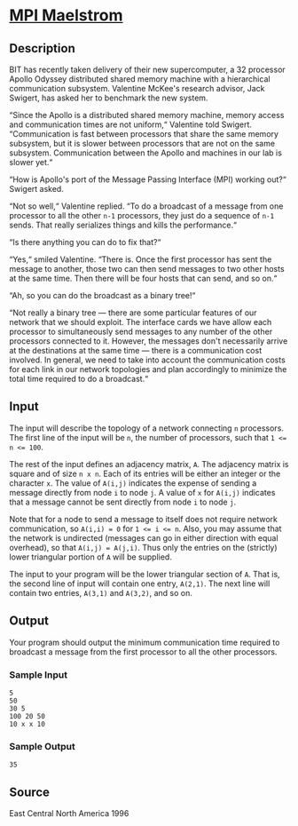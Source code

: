 # [MPI Maelstrom](http://poj.org/problem?id=1502)

## Description

BIT has recently taken delivery of their new supercomputer, a 32 processor Apollo Odyssey distributed shared memory machine with a hierarchical communication subsystem. Valentine McKee's research advisor, Jack Swigert, has asked her to benchmark the new system.

“Since the Apollo is a distributed shared memory machine, memory access and communication times are not uniform,“ Valentine told Swigert. “Communication is fast between processors that share the same memory subsystem, but it is slower between processors that are not on the same subsystem. Communication between the Apollo and machines in our lab is slower yet.“

“How is Apollo's port of the Message Passing Interface (MPI) working out?“ Swigert asked.

“Not so well,“ Valentine replied. “To do a broadcast of a message from one processor to all the other `n-1` processors, they just do a sequence of `n-1` sends. That really serializes things and kills the performance.“

“Is there anything you can do to fix that?“

“Yes,“ smiled Valentine. “There is. Once the first processor has sent the message to another, those two can then send messages to two other hosts at the same time. Then there will be four hosts that can send, and so on.“

“Ah, so you can do the broadcast as a binary tree!“

“Not really a binary tree — there are some particular features of our network that we should exploit. The interface cards we have allow each processor to simultaneously send messages to any number of the other processors connected to it. However, the messages don't necessarily arrive at the destinations at the same time — there is a communication cost involved. In general, we need to take into account the communication costs for each link in our network topologies and plan accordingly to minimize the total time required to do a broadcast.“


## Input

The input will describe the topology of a network connecting `n` processors. The first line of the input will be `n`, the number of processors, such that `1 <= n <= 100`.

The rest of the input defines an adjacency matrix, `A`. The adjacency matrix is square and of size `n x n`. Each of its entries will be either an integer or the character `x`. The value of `A(i,j)` indicates the expense of sending a message directly from node `i` to node `j`. A value of `x` for `A(i,j)` indicates that a message cannot be sent directly from node `i` to node `j`.

Note that for a node to send a message to itself does not require network communication, so `A(i,i) = 0` for `1 <= i <= n`. Also, you may assume that the network is undirected (messages can go in either direction with equal overhead), so that `A(i,j) = A(j,i)`. Thus only the entries on the (strictly) lower triangular portion of `A` will be supplied.

The input to your program will be the lower triangular section of `A`. That is, the second line of input will contain one entry, `A(2,1)`. The next line will contain two entries, `A(3,1)` and `A(3,2)`, and so on.

## Output

Your program should output the minimum communication time required to broadcast a message from the first processor to all the other processors.

### Sample Input
```
5
50
30 5
100 20 50
10 x x 10
```

### Sample Output
```
35
```

## Source

East Central North America 1996
